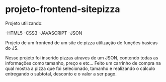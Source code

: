 # projeto-frontend-sitepizza

Projeto utilizando:

-HTML5
-CSS3 
-JAVASCRIPT
-JSON

Projeto de um frontend de um site de pizza utilização de funções basicas do JS.

Nesse projeto foi inserido pizzas atraves de um JSON, contendo todas as informações como tamanho, preço e etc...
Feito um carrinho de compra na qual mostra a pizza que foi selecionado, tamanho e realizando o cálculo entregando o subtotal, desconto e o valor a ser pago.
